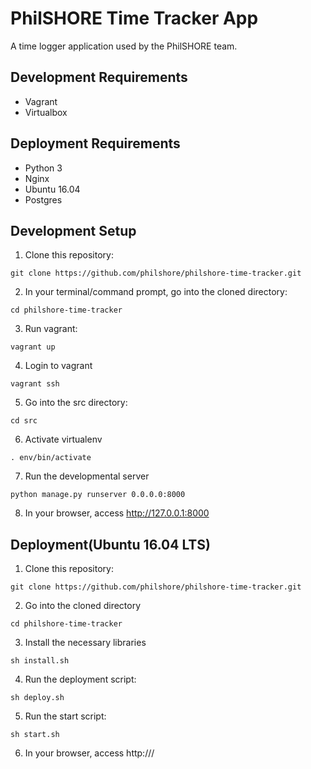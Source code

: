 # PhilSHORE Time Tracker App
A time logger application used by the PhilSHORE team.

## Development Requirements
- Vagrant
- Virtualbox

## Deployment Requirements
- Python 3
- Nginx
- Ubuntu 16.04
- Postgres

## Development Setup
1. Clone this repository:
```
git clone https://github.com/philshore/philshore-time-tracker.git
```
2. In your terminal/command prompt, go into the cloned directory:
```
cd philshore-time-tracker
```
3. Run vagrant:
```
vagrant up
```
4. Login to vagrant
```
vagrant ssh
```
5. Go into the src directory:
```
cd src
```
6. Activate virtualenv
```
. env/bin/activate
```
7. Run the developmental server
```
python manage.py runserver 0.0.0.0:8000
```
8. In your browser, access http://127.0.0.1:8000

## Deployment(Ubuntu 16.04 LTS)
1. Clone this repository:
```
git clone https://github.com/philshore/philshore-time-tracker.git
```
2. Go into the cloned directory
```
cd philshore-time-tracker
```
3. Install the necessary libraries
```
sh install.sh
```
4. Run the deployment script:
```
sh deploy.sh
```
5. Run the start script:
```
sh start.sh
```
6. In your browser, access http://<ip-address>/
